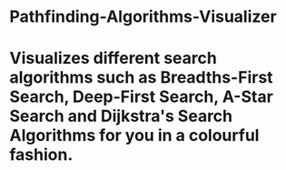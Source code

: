 # Pathfinding-Algorithms-Visualizer
# Visualizes different search algorithms such as Breadths-First Search, Deep-First Search, A-Star Search and Dijkstra's Search Algorithms for you in a colourful fashion.

